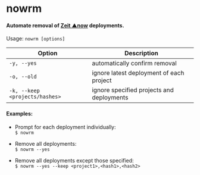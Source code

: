 # nowrm

#### Automate removal of [Zeit ▲now](https://zeit.co/now) deployments.

Usage: `nowrm [options]`

| Option | Description |
| ---------- | ---------- |
| `-y, --yes` | automatically confirm removal |
| `-o, --old` | ignore latest deployment of each project |
| `-k, --keep <projects/hashes>` | ignore specified projects and deployments |

#### Examples:

- Prompt for each deployment individually:  
`$ nowrm`

- Remove all deployments:  
`$ nowrm --yes`

- Remove all deployments except those specified:  
`$ nowrm --yes --keep <project1>,<hash1>,<hash2>`
